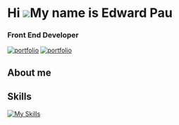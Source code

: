 # Hi ![](https://user-images.githubusercontent.com/18350557/176309783-0785949b-9127-417c-8b55-ab5a4333674e.gif)My name is Edward Pau
### Front End Developer


[![portfolio](https://img.shields.io/badge/%3E__%20My%20Portfolio-%239FC131?style=for-the-badge)](https://edpau.me/)
[![portfolio](https://img.shields.io/badge/LinkedIn-0077B5?style=for-the-badge&logo=linkedin&logoColor=white)](https://www.linkedin.com/in/edwardpau/)







<!-- About Section -->
 ## About me

## Skills

[![My Skills](https://skillicons.dev/icons?i=js,ts,html,css,tailwind,react,nextjs,vercel,angular,regex,nodejs,express,jest,jquery,prisma,mongodb,postgres,postman,docker,jest,figma,git,&perline=11)](https://skillicons.dev)
